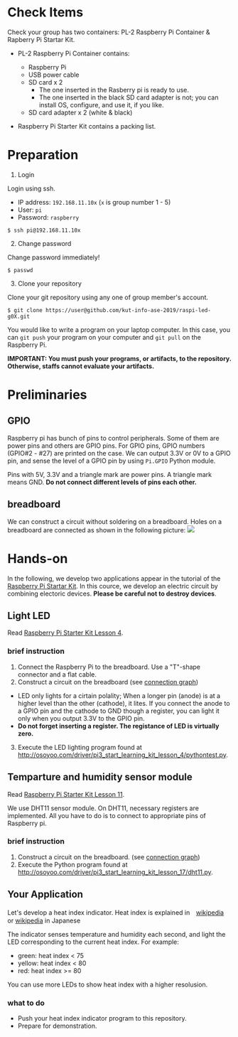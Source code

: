 # Check Items

Check your group has two containers: PL-2 Raspberry Pi Container & Rapberry Pi Startar Kit.

* PL-2 Raspberry Pi Container contains:
  * Raspberry Pi
  * USB power cable
  * SD card x 2
    * The one inserted in the Rasberry pi is ready to use.
    * The one inserted in the black SD card adapter is not; you can install OS, configure, and use it, if you like. 
  * SD card adapter x 2 (white & black)
  
* Raspberry Pi Starter Kit contains a packing list.

# Preparation

1. Login

Login using ssh.

  * IP address: `192.168.11.10x`  (`x` is group number 1 - 5)
  * User: `pi`
  * Password: `raspberry`
```
$ ssh pi@192.168.11.10x
```

2. Change password

Change password immediately! 
```
$ passwd
```

3. Clone your repository

Clone your git repository using any one of group member's account.

```
$ git clone https://user@github.com/kut-info-ase-2019/raspi-led-g0X.git
```

You would like to write a program on your laptop computer. In this case, you can `git push` your program on your computer and `git pull` on the Raspberry Pi.

**IMPORTANT: You must push your programs, or artifacts, to the repository. Otherwise, staffs cannot evaluate your artifacts.**

# Preliminaries

## GPIO

Raspberry pi has bunch of pins to control peripherals. Some of them are power pins and others are GPIO pins.
For GPIO pins, GPIO numbers (GPIO#2 - #27) are printed on the case.
We can output 3.3V or 0V to a GPIO pin, and sense the level of a GPIO pin by using `Pi.GPIO` Python module.

Pins with 5V, 3.3V and a triangle mark are power pins. A triangle mark means GND. **Do not connect different levels of pins each other.**

## breadboard

We can construct a circuit without soldering on a breadboard. Holes on a breadboard are connected as shown in the following picture:
<img src="BREADBOARD.png">

# Hands-on

In the following, we develop two applications appear in the tutorial of the [Raspberry Pi Startar Kit](http://osoyoo.com/2017/07/13/raspberry-pi-3-starter-learning-kit-introduction). In this cource, we develop an electric circuit by combining electoric devices. **Please be careful not to destroy devices**. 

## Light LED

Read [Raspberry Pi Starter Kit Lesson 4](http://osoyoo.com/2017/06/23/python-light-led/).

### brief instruction

1. Connect the Raspberry Pi to the breadboard.  Use a "T"-shape connector and a flat cable.
2. Construct a circuit on the breadboard (see [connection graph](http://osoyoo.com/wp-content/uploads/2017/06/Untitled-Sketch_bb.jpg))
  * LED only lights for a cirtain polality; When a longer pin (anode) is at a higher level than the other (cathode), it lites. If you connect the anode to a GPIO pin and the cathode to GND though a register, you can light it only when you output 3.3V to the GPIO pin.
  * **Do not forget inserting a register. The registance of LED is virtually zero.**
3. Execute the LED lighting program found at http://osoyoo.com/driver/pi3_start_learning_kit_lesson_4/pythontest.py.

## Temparture and humidity sensor module

Read [Raspberry Pi Starter Kit Lesson 11](http://osoyoo.com/2017/07/06/dht11/).

We use DHT11 sensor module. On DHT11, necessary registers are implemented.  All you have to do is to connect to appropriate pins of  Raspberry pi.

### brief instruction

1. Construct a circuit on the breadboard. (see [connection graph](graph:http://osoyoo.com/wp-content/uploads/2017/07/Untitled-Sketch_bb.png))
2. Execute the Python program found at http://osoyoo.com/driver/pi3_start_learning_kit_lesson_17/dht11.py.

## Your Application

Let's develop a heat index indicator.
Heat index is explained in　[wikipedia](https://en.wikipedia.org/wiki/Heat_index) or [wikipedia](https://ja.wikipedia.org/wiki/不快指数) in Japanese

The indicator senses temperature and humidity each second, and light the LED corresponding to the current heat index. For example:

* green: heat index < 75
* yellow: heat index < 80
* red: heat index >= 80

You can use more LEDs to show heat index with a higher resolusion.

### what to do

* Push your heat index indicator program to this repository.
* Prepare for demonstration.
